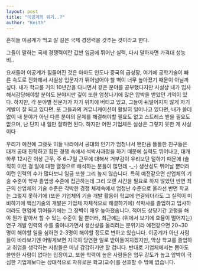 ```yaml
---
layout: post
title: "이공계의 위기..?"
author: "Keith"
---
```


흔히들 이공계가 먹고 살 길은 국제 경쟁력을 갖추는 것이라고 한다. 

그들이 말하는 국제 경쟁력이란 값싼 임금에 뛰어난 실력, 다시 말하자면 가격대 성능비..

요새들어 이공계가 힘들어진 것은 아마도 인도나 중국의 급성장, 여기에 공학기술이 빠른 속도로 진화해서 사실상 입문자가 뛰어넘어야 할 벽이 너무 높아졌기 때문이 아닐까 싶다. 내가 학교를 거의 10년간을 다니면서 같은 분야를 공부했다지만 사실상 내가 입사해서감당해야할 분야도 분야지만 깊이 또한 엄청나기에 많은 압박을 받았던 기억이 있다. 하지만, 각 분야별 전문가가 자기 위치에 버티고 있고, 그들이 뒤떨어지지 않게 자기 계발이 잘 되고 있다면, 또 그들과의 커뮤니케이션이 활발히 일어나고 있다면, 내가 쓸데없이 내 분야가 아닌 다른 분야의 문제를 해결해야할 필요도 없고 스트레스 받을 필요도 없으며, 난 단지 내 일만 잘하면 된다. 하지만 어떤 기업체든 실상은 그렇지 못한 게 사실이다 

우리가 예전에 그랬듯 이들 나라에서 공대의 인기가 엄청나서 왠만큼 똘똘한 친구들은 대개 공대 진학하고 힘든 경쟁 속에서 석박사과정을 하기 때문에 실력도 뛰어나고, 대개 하루 12시간 이상 근무, 주 6~7일 근무에 대해서 거부감이 우리보단 덜하기 때문에 (솔직히 이런 걸 일에 대한 열정으로 해석하는 분들이 많던데 -_-) 생산성도 뛰어날 뿐더러 이런 인력의 수가 많다보니 임금 또한 그리 높지 않습니다.
특히 예전같으면 산업체의 기술 수준이 학부 졸업생 수준에 접근하는데 그리 오랜 시간을 필요로 하지 않았던 반면 최근의 산업체의 기술 수준은 각박한 경쟁 체제속에서 엄청난 수준으로 올라선 반면 학교는 그렇지 못하기에 (또한 기업체의 기술 개발 활동이 학교에 연결되더라도 그 실적이 미비하기에 핵심기술의 개발은 기업체 자체적으로 해결하기에) 석박사를 졸업하고 입사하더라도 현업에 뛰어들기에는 그 장벽이 매우 높아졌습니다. 적어도 상당기간 고행을 해야 뭔가 맡아서 할 수 있는 수준이 될 뿐더러, 최근에는 (위에서 보기에 효율이 떨어지는) 연구 개발 인력의 수를 줄여나가면서 생산성을 올리려는 분위기라 예전같으면 20~30명이 해야할 일을 심하면 2-3명이 해야할 정도로 변하고 있습니다. 이공계가 아닌 사람들이 바라보기엔 어떻게보면 지극히 당연한 일로 받아들여지겠지만, 막상 학교를 졸업하고 취업을 생각하는 사람들은 마냥 갑갑하기만 할 겁니다. 반대로 기업체에서는 뽑아도 쓸만한 사람이 없다는 입장이고, 또한 학력이 높은 사람들은 업무 강도가 높고 압박이 극심한 기업체보다는 상대적으로 자유로운 학교(교수)를 선호할 수 밖에 없습니다.



